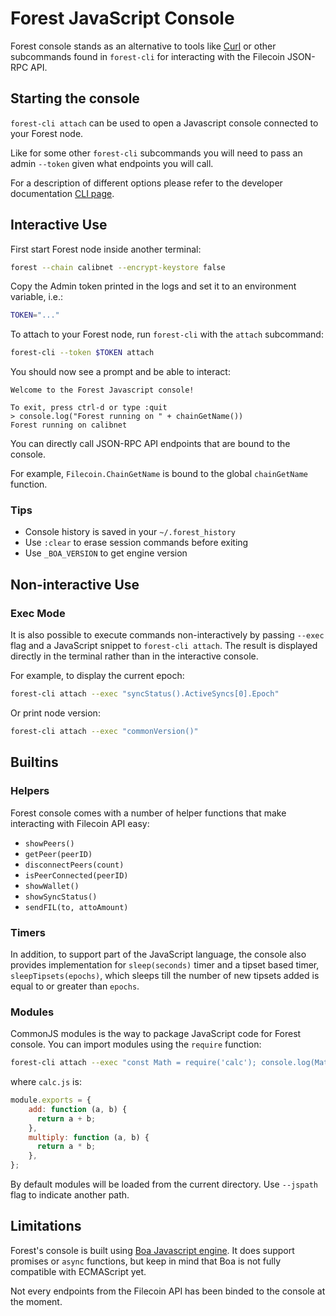 
# Forest JavaScript Console

Forest console stands as an alternative to tools like [Curl](https://github.com/curl/curl) or other subcommands found in `forest-cli` for interacting with the Filecoin JSON-RPC API.

## Starting the console

`forest-cli attach` can be used to open a Javascript console connected to your Forest node.

Like for some other `forest-cli` subcommands you will need to pass an admin `--token` given what endpoints you will call.

For a description of different options please refer to the developer documentation [CLI page](https://github.com/ChainSafe/forest/blob/main/documentation/developer_documentation/CLI.md#cli).

## Interactive Use

First start Forest node inside another terminal:

```bash
forest --chain calibnet --encrypt-keystore false
```

Copy the Admin token printed in the logs and set it to an environment variable, i.e.:

```bash
TOKEN="..."
```

To attach to your Forest node, run `forest-cli` with the `attach` subcommand:

```bash
forest-cli --token $TOKEN attach 
```

You should now see a prompt and be able to interact:

```                                          
Welcome to the Forest Javascript console!

To exit, press ctrl-d or type :quit
> console.log("Forest running on " + chainGetName())
Forest running on calibnet
```

You can directly call JSON-RPC API endpoints that are bound to the console.

For example, `Filecoin.ChainGetName` is bound to the global `chainGetName` function.

### Tips

- Console history is saved in your `~/.forest_history`
- Use `:clear` to erase session commands before exiting
- Use `_BOA_VERSION` to get engine version

## Non-interactive Use

### Exec Mode

It is also possible to execute commands non-interactively by passing `--exec` flag and a JavaScript snippet to `forest-cli attach`. The result is displayed directly in the terminal rather than in the interactive console.

For example, to display the current epoch:

```bash
forest-cli attach --exec "syncStatus().ActiveSyncs[0].Epoch"
```

Or print node version:

```bash
forest-cli attach --exec "commonVersion()"
```

## Builtins

### Helpers

Forest console comes with a number of helper functions that make interacting with Filecoin API easy:
 - `showPeers()`
 - `getPeer(peerID)`
 - `disconnectPeers(count)`
 - `isPeerConnected(peerID)`
 - `showWallet()`
 - `showSyncStatus()`
 - `sendFIL(to, attoAmount)`

### Timers

In addition, to support part of the JavaScript language, the console also provides implementation for `sleep(seconds)` timer and a tipset based timer, `sleepTipsets(epochs)`, which sleeps till the number of new tipsets added is equal to or greater than `epochs`.

### Modules

CommonJS modules is the way to package JavaScript code for Forest console. You can import modules using the `require` function:

```bash
forest-cli attach --exec "const Math = require('calc'); console.log(Math.add(39,3))"
```

where `calc.js` is:

```javascript
module.exports = {
    add: function (a, b) {
      return a + b;
    },
    multiply: function (a, b) {
      return a * b;
    },
};
```

By default modules will be loaded from the current directory. Use `--jspath` flag to indicate another path.

## Limitations

Forest's console is built using [Boa Javascript engine](https://github.com/boa-dev/boa). It does support promises or `async` functions, but keep in mind that Boa is not fully compatible with ECMAScript yet.

Not every endpoints from the Filecoin API has been binded to the console at the moment.
